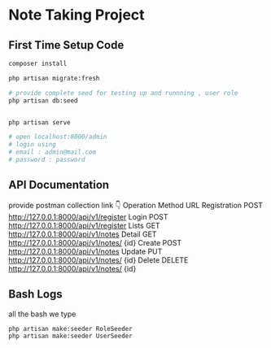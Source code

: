 # Note Taking Project



## First Time Setup Code

```bash
composer install

php artisan migrate:fresh

# provide complete seed for testing up and runnning , user role
php artisan db:seed


php artisan serve

# open localhost:8000/admin 
# login using 
# email : admin@mail.com
# password : password

```


## API Documentation

provide postman collection link 👇
Operation	    Method	    URL
Registration	POST	    http://127.0.0.1:8000/api/v1/register
Login	        POST	    http://127.0.0.1:8000/api/v1/register
Lists	        GET	        http://127.0.0.1:8000/api/v1/notes
Detail	        GET	        http://127.0.0.1:8000/api/v1/notes/ {id}
Create	        POST	    http://127.0.0.1:8000/api/v1/notes
Update	        PUT	        http://127.0.0.1:8000/api/v1/notes/ {id}
Delete	        DELETE	    http://127.0.0.1:8000/api/v1/notes/ {id}

## Bash Logs

all the bash we type

```bash
php artisan make:seeder RoleSeeder
php artisan make:seeder UserSeeder
```


